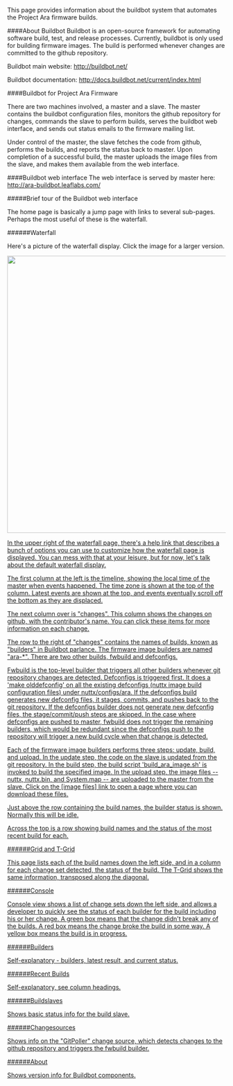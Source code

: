 This page provides information about the buildbot system that automates
the Project Ara firmware builds.

####About Buildbot 
Buildbot is an open-source framework for automating software build, 
test, and release processes. Currently, buildbot is only used for
building firmware images. The build is performed whenever changes 
are committed to the github repository.

Buildbot main website: http://buildbot.net/

Buildbot documentation: http://docs.buildbot.net/current/index.html

####Buildbot for Project Ara Firmware

There are two machines involved, a master and a slave. The master
contains the buildbot configuration files, monitors the github repository
for changes, commands the slave to perform builds, 
serves the buildbot web interface, and sends out status emails 
to the firmware mailing list.  

Under control of the master, the slave fetches the code from github, 
performs the builds, and reports the status back to master.  Upon completion of a successful build, the master uploads the image files from the slave, and makes them available from the web interface.

####Buildbot web interface
The web interface is served by master here: http://ara-buildbot.leaflabs.com/

#####Brief tour of the Buildbot web interface

The home page is basically a jump page with links to several sub-pages. Perhaps the most useful of these is the waterfall. 

######Waterfall

Here's a picture of the waterfall display. Click the image for a larger version.

<a href="https://github.com/projectara/Firmware-wiki/wiki/images/waterfall.jpg"><img src="https://github.com/projectara/Firmware-wiki/wiki/images/waterfall.jpg" width="640">

In the upper right of the waterfall page, there's a help link that describes a bunch of options you can use to customize how the waterfall page is displayed. You can mess with that at your leisure, but for now, let's talk about the default waterfall display.

The first column at the left is the timeline, showing the local time of the master when events happened. The time zone is shown at the top of the column. Latest events are shown at the top, and events eventually scroll off the bottom as they are displaced.

The next column over is "changes". This column shows the changes on github, with the contributor's name. You can click these items for more information on each change.

The row to the right of "changes" contains the names of builds, known as "builders" in Buildbot parlance. The firmware image builders are named "ara-*". There are two other builds, fwbuild and defconfigs. 

Fwbuild is the top-level builder that triggers all other builders whenever git repository changes are detected. Defconfigs is triggered first. It does a 'make olddefconfig' on all the existing defconfigs (nuttx image build configuration files) under nuttx/configs/ara. If the defconfigs build generates new defconfig files, it stages, commits, and pushes back to the git repository.  If the defconfigs builder does not generate new defconfig files, the stage/commit/push steps are skipped.  In the case where defconfigs are pushed to master, fwbuild does not trigger the remaining builders, which would be redundant since the defconfigs push to the repository will trigger a new build cycle when that change is detected. 

Each of the firmware image builders performs three steps: update, build, and upload. In the update step, the code on the slave is updated from the git repository. In the build step, the build script 'build_ara_image.sh' is invoked to build the specified image. In the upload step, the image files -- nuttx, nuttx.bin, and System.map -- are uploaded to the master from the slave. Click on the [image files] link to open a page where you can download these files.

Just above the row containing the build names, the builder status is shown. Normally this will be idle. 

Across the top is a row showing build names and the status of the most recent build for each.

######Grid and T-Grid

This page lists each of the build names down the left side, and in a column for each change set detected, the status of the build. The T-Grid shows the same information, transposed along the diagonal.

######Console

Console view shows a list of change sets down the left side, and allows a developer to quickly see the status of each builder for the build including his or her change. A green box means that the change didn't break any of the builds. A red box means the change broke the build in some way.  A yellow box means the build is in progress.

######Builders

Self-explanatory - builders, latest result, and current status.

######Recent Builds

Self-explanatory, see column headings.

######Buildslaves

Shows basic status info for the build slave.

######Changesources

Shows info on the "GitPoller" change source, which detects changes to the github repository and triggers the fwbuild builder.

######About

Shows version info for Buildbot components.


